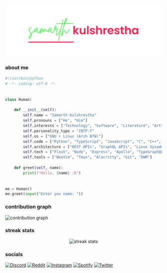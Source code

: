 ![samarth kulshrestha](./header.png)

### about me

```python
#!/usr/bin/python
# -*- coding: utf-8 -*-


class Human:

    def __init__(self):
        self.name = "Samarth Kulshrestha"
        self.pronouns = ["He", "Him"]
        self.interests = ["Technology", "Software", "Literature", "Art", "Mathematics", "Physics"]
        self.personality_type = "INTP-T"
        self.os = ["GNU + Linux (Arch BTW)"]
        self.code = ["Python", "TypeScript", "JavaScript", "C", "C++", "HTML", "CSS"]
        self.architecture = ["REST APIs", "GraphQL APIs", "Linux Sysadmin", "Frontend"]
        self.tech = ["Flask", "Node", "Express", "Apollo", "TypeGraphQL", "React", "Next"]
        self.tools = ["NeoVim", "Tmux", "Alacritty", "Git", "DWM"]

    def greet(self, name):
        print(f"Hello, {name} :D")


me = Human()
me.greet(input("Enter you name: "))
```

### contribution graph

![contribution graph](https://activity-graph.herokuapp.com/graph?username=samarthkulshrestha&bg_color=20212e&color=fff&line=AD8EE6&point=7AA2F7&hide_border=true)

### streak stats

<p align="center"><img src="https://github-readme-streak-stats.herokuapp.com/?user=samarthkulshrestha&theme=black-ice&hide_border=true&stroke=33354a&background=20212e&ring=ad8ee6&fire=7aa2f8&currStreakLabel=fff" alt="streak stats" /></p>

### socials

[![Discord](https://img.shields.io/badge/Discord-5865F2?style=for-the-badge&logo=discord&logoColor=white)](https://discord.com/users/702168378806370375/)
[![Reddit](https://img.shields.io/badge/Reddit-FF4500?style=for-the-badge&logo=reddit&logoColor=white)](https://www.reddit.com/user/samarthkulshrestha)
[![Instagram](https://img.shields.io/badge/Instagram-E4405F.svg?style=for-the-badge&logo=Instagram&logoColor=white)](https://www.instagram.com/_zamarth_/)
[![Spotify](https://img.shields.io/badge/Spotify-1ED760?style=for-the-badge&logo=spotify&logoColor=white)](https://open.spotify.com/user/bjilri80ywhparj4zbzndthc9)
[![Twitter](https://img.shields.io/badge/Twitter-1DA1F2.svg?style=for-the-badge&logo=Twitter&logoColor=white)](https://twitter.com/zzamarth)
